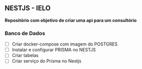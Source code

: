 ## NESTJS - IELO
**Repositório com objetivo de criar uma api para um consultório**

  ### Banco de Dados
 - [ ] Criar docker-compose com imagem do POSTGRES
 - [ ] Instalar e configurar PRISMA no NESTJS
 - [ ] Criar tabelas
 - [ ] Criar serviço do Prisma no Nestjs